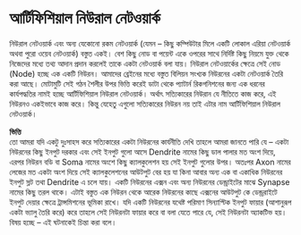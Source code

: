 # আর্টিফিশিয়াল নিউরাল নেটওয়ার্ক

নিউরাল নেটওয়ার্ক এবং অন্য যেকোনো রকম নেটওয়ার্ক \(যেমন – কিছু কম্পিউটার মিলে একটি লোকাল এরিয়া নেটওয়ার্ক অথবা পুরো ওয়েব নেটওয়ার্ক\) বস্তুত একই। বেশ কিছু নোড বা পয়েন্ট একে ওপরের সাথে নির্দিষ্ট কিছু নিয়মে যুক্ত থেকে নিজেদের মধ্যে তথ্য আদান প্রদান করলেই তাকে একটা নেটওয়ার্ক বলা যায়। নিউরাল নেটওয়ার্কের ক্ষেত্রে সেই নোড \(Node\) হচ্ছে এক একটি নিউরন। আমাদের ব্রেইনের মধ্যে বস্তুত বিলিয়ন সংখ্যক নিউরনের একটা নেটওয়ার্ক তৈরি করা আছে। মোটামুটি সেই গঠন শৈলীর উপর ভিত্তি করেই ডাটা থেকে প্যাটার্ন রিকগনিশনের জন্য এক ধরনের কার্যপদ্ধতির নামই হচ্ছে আর্টিফিশিয়াল নিউরাল নেটওয়ার্ক। অর্থাৎ সত্যিকারের নিউরান যে নীতিতে কাজ করে, এই নিউরনও একইভাবে কাজ করে। কিন্তু যেহেতু এগুলো সত্যিকারের নিউরন নয় তাই এটার নাম আর্টিফিশিয়াল নিউরাল নেটওয়ার্ক।

**ভিত্তি**  
তো আমরা যদি একটু দুঃসাহস করে সত্যিকারের একটা নিউরনের কার্যনীতি দেখি তাহলে আমরা জানতে পারি যে – একটা নিউরনের কিছু ইনপুট দরকার এবং সেই ইনপুট গুলো আসে Dendrite নামের কিছু ডাল পালার মত অংশ দিয়ে, এরপর নিউরন বডি বা Soma নামের অংশে কিছু ক্যালকুলেশন হয় সেই ইনপুট গুলোর উপর। অতঃপর Axon নামের লেজের মত একটা অংশ দিয়ে সেই ক্যালকুলেশনের আউটপুট বের হয় যা কিনা আবার অন্য এক বা একাধিক নিউরনের ইনপুট স্লট তথা Dendrite এ চলে যায়। একটি নিউরনের এক্সন এবং অন্য নিউরনের ডেন্ড্রাইটের মাঝে Synapse নামের কিছু তরল থাকে। এটাই বস্তুত এক নিউরন থেকে আরেক নিউরনের কাছে এক্সনের আউটপুট কে ডেন্ড্ররাইটে ইনপুট দেয়ার ক্ষেত্রে ট্রান্সমিশনের ভূমিকা রাখে। যদি একটি নিউরনের যথেষ্ট পরিমাণ সিন্যাপ্টিক ইনপুট ফায়ার \(আশানুরূপ একটা ভ্যালু তৈরি করে\) করে তাহলে সেই নিউরনটা ফায়ার করে বা বলা যেতে পারে যে, সেই নিউরনটা অ্যাকটিভ হয়। বিষয় হচ্ছে – এই ঘটনাকেই চিন্তা করা বলে।

